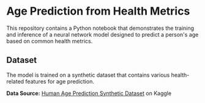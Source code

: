 # Age Prediction from Health Metrics

This repository contains a Python notebook that demonstrates the training and inference of a neural network model designed to predict a person's age based on common health metrics.

## Dataset

The model is trained on a synthetic dataset that contains various health-related features for age prediction.

**Data Source:** [Human Age Prediction Synthetic Dataset](https://www.kaggle.com/datasets/abdullah0a/human-age-prediction-synthetic-dataset) on Kaggle
